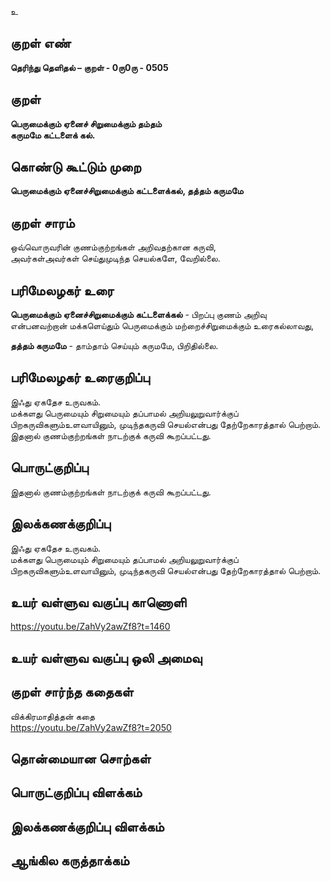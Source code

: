 உ

## குறள் எண் 

**தெரிந்து தெளிதல்  – குறள் - 0ரு0ரு - 0505**  

## குறள் 

**பெருமைக்கும் ஏனைச் சிறுமைக்கும் தம்தம்  
கருமமே கட்டளைக் கல்.**

## கொண்டு கூட்டும் முறை

**பெருமைக்கும் ஏனைச்சிறுமைக்கும் கட்டளைக்கல், தத்தம் கருமமே**  

## குறள் சாரம் 

 ஒவ்வொருவரின் குணம்குற்றங்கள் அறிவதற்கான கருவி,  
 அவர்கள்அவர்கள் செய்துமுடிந்த செயல்களே, வேறில்லை.  
 
## பரிமேலழகர் உரை

**பெருமைக்கும் ஏனைச்சிறுமைக்கும் கட்டளைக்கல்** - பிறப்பு குணம் அறிவு என்பனவற்றான் மக்களெய்தும் பெருமைக்கும் மற்றைச்சிறுமைக்கும் உரைகல்லாவது,  

**தத்தம் கருமமே** - தாம்தாம் செய்யும் கருமமே, பிறிதில்லை. 

## பரிமேலழகர் உரைகுறிப்பு   

இஃது ஏகதேச உருவகம்.  
மக்களது பெருமையும் சிறுமையும் தப்பாமல் அறியலுறுவார்க்குப் பிறகருவிகளும்உளவாயினும், முடிந்தகருவி செயல்என்பது தேற்றேகாரத்தால் பெற்றாம்.  
இதனால் குணம்குற்றங்கள் நாடற்குக் கருவி கூறப்பட்டது.    

## பொருட்குறிப்பு 

இதனால் குணம்குற்றங்கள் நாடற்குக் கருவி கூறப்பட்டது. 
 
## இலக்கணக்குறிப்பு  

இஃது ஏகதேச உருவகம்.  
மக்களது பெருமையும் சிறுமையும் தப்பாமல் அறியலுறுவார்க்குப் பிறகருவிகளும்உளவாயினும், முடிந்தகருவி செயல்என்பது தேற்றேகாரத்தால் பெற்றாம்.  
    
## உயர் வள்ளுவ வகுப்பு காணொளி

https://youtu.be/ZahVy2awZf8?t=1460

## உயர் வள்ளுவ வகுப்பு ஒலி அமைவு 

 
## குறள் சார்ந்த கதைகள் 

விக்கிரமாதித்தன் கதை  
https://youtu.be/ZahVy2awZf8?t=2050

## தொன்மையான சொற்கள்


## பொருட்குறிப்பு விளக்கம்


## இலக்கணக்குறிப்பு விளக்கம்


## ஆங்கில கருத்தாக்கம் 


